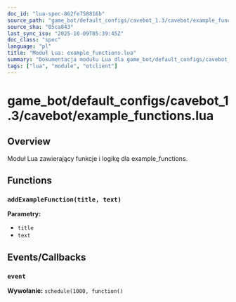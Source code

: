 ```yaml
---
doc_id: "lua-spec-862fe758816b"
source_path: "game_bot/default_configs/cavebot_1.3/cavebot/example_functions.lua"
source_sha: "05ca843"
last_sync_iso: "2025-10-09T05:39:45Z"
doc_class: "spec"
language: "pl"
title: "Moduł Lua: example_functions.lua"
summary: "Dokumentacja modułu Lua dla game_bot/default_configs/cavebot_1.3/cavebot/example_functions.lua"
tags: ["lua", "module", "otclient"]
---
```


# game_bot/default_configs/cavebot_1.3/cavebot/example_functions.lua

## Overview

Moduł Lua zawierający funkcje i logikę dla example_functions.

## Functions

### `addExampleFunction(title, text)`

**Parametry:**

- `title`
- `text`

## Events/Callbacks

### `event`

**Wywołanie:** `schedule(1000, function()`
